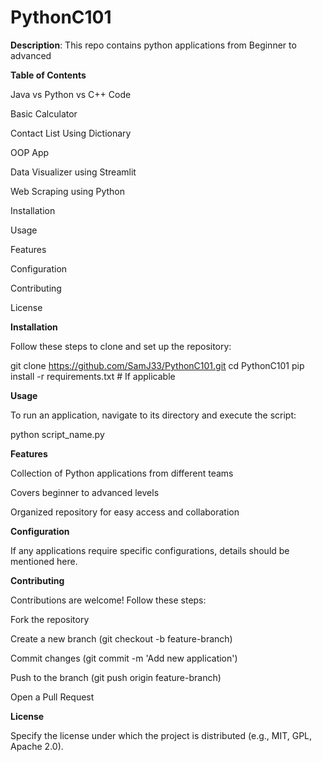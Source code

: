# PythonC101

**Description**:
This repo contains python applications from Beginner to advanced

**Table of Contents**

Java vs Python vs C++ Code

Basic Calculator

Contact List Using Dictionary

OOP App

Data Visualizer using Streamlit

Web Scraping using Python

Installation

Usage

Features

Configuration

Contributing

License


**Installation**

Follow these steps to clone and set up the repository:

git clone https://github.com/SamJ33/PythonC101.git
cd PythonC101
pip install -r requirements.txt  # If applicable

**Usage**

To run an application, navigate to its directory and execute the script:

python script_name.py

**Features**

Collection of Python applications from different teams

Covers beginner to advanced levels

Organized repository for easy access and collaboration

**Configuration**

If any applications require specific configurations, details should be mentioned here.

**Contributing**

Contributions are welcome! Follow these steps:

Fork the repository

Create a new branch (git checkout -b feature-branch)

Commit changes (git commit -m 'Add new application')

Push to the branch (git push origin feature-branch)

Open a Pull Request

**License**

Specify the license under which the project is distributed (e.g., MIT, GPL, Apache 2.0).


